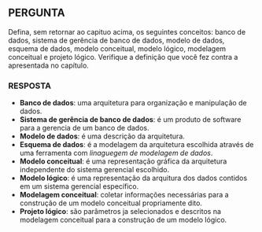 ## PERGUNTA

Defina, sem retornar ao capituo acima, os seguintes conceitos: banco de dados, sistema de gerência de banco de dados, modelo de dados, esquema de dados, modelo conceitual, modelo lógico, modelagem conceitual e projeto lógico. Verifique a definição que você fez contra a apresentada no capítulo.

### RESPOSTA

- **Banco de dados**: uma arquitetura para organização e manipulação de dados.
- **Sistema de gerência de banco de dados**: é um produto de software para a gerencia de um banco de dados.
- **Modelo de dados**: é uma descrição da arquitetura. 
- **Esquema de dados**: é a modelagem da arquitetura escolhida através de uma ferramenta com *linaguegem de modelagem de dados*. 
- **Modelo conceitual**: é uma representação gráfica da arquitetura independente do sistema gerencial escolhido.
- **Modelo lógico**: é uma representação da arquitura dos dados contidos em um sistema gerencial específico.
- **Modelagem conceitual**: coletar informações necessárias para a construção de um modelo conceitual propriamente dito.
- **Projeto lógico**: são parâmetros ja selecionados e descritos na modelagem conceitual para a construção de um modelo lógico.
